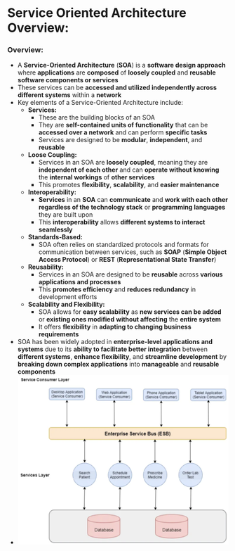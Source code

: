# Service Oriented Architecture Overview:

### Overview:
* A **Service-Oriented Architecture** (**SOA**) is a **software design approach** where **applications** are 
  **composed** of **loosely coupled** and **reusable software components or services**
* These services can be **accessed and utilized independently across different systems** within a **network**
* Key elements of a Service-Oriented Architecture include:
  * **Services:**
    * These are the building blocks of an SOA
    * They are **self-contained units of functionality** that can be **accessed over a network** and can perform 
      **specific tasks**
    * Services are designed to be **modular**, **independent**, and **reusable**
  * **Loose Coupling:**
    * Services in an SOA are **loosely coupled**, meaning they are **independent of each other** and can **operate 
      without knowing** the **internal workings** of **other services**
    * This promotes **flexibility**, **scalability**, and **easier maintenance**
  * **Interoperability:**
    * **Services** in an **SOA** can **communicate** and **work with each other** **regardless of the technology 
      stack** or **programming languages** they are built upon
    * This **interoperability** allows **different systems to interact seamlessly**
  * **Standards-Based:**
    * SOA often relies on standardized protocols and formats for communication between services, such as **SOAP** 
      (**Simple Object Access Protocol**) or **REST** (**Representational State Transfer**)
  * **Reusability:**
    * Services in an SOA are designed to be **reusable** across **various applications and processes**
    * This **promotes efficiency** and **reduces redundancy** in development efforts
  * **Scalability and Flexibility:**
    * SOA allows for **easy scalability** as **new services can be added** or **existing ones modified** **without 
      affecting** the **entire system**
    * It offers **flexibility** in **adapting to changing business requirements**
* SOA has been widely adopted in **enterprise-level applications and systems** due to its **ability to facilitate better 
  integration** between **different systems**, **enhance flexibility**, and **streamline development** by **breaking 
  down complex applications** into **manageable** and **reusable components**
* <img src="images/Service_Oriented_Architecture_Diagram.png" width="500">